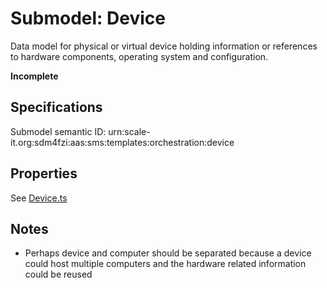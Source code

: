 # Submodel: Device

Data model for physical or virtual device holding information or references to hardware components, operating system and configuration.

**Incomplete**

## Specifications

Submodel semantic ID: urn:scale-it.org:sdm4fzi:aas:sms:templates:orchestration:device

## Properties

See [Device.ts](Device.ts)

## Notes

- Perhaps device and computer should be separated because a device could host multiple computers and the hardware related information could be reused
